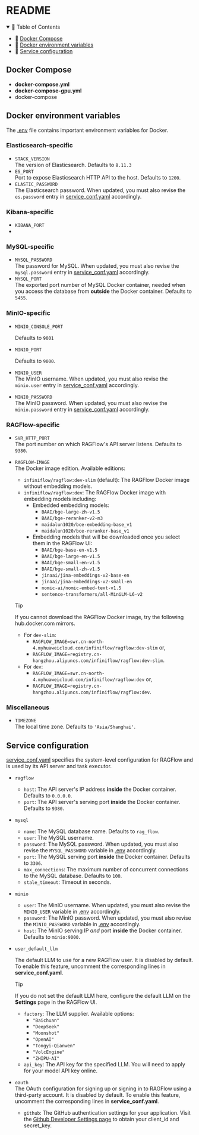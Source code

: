 # README

<details open>
<summary></b>📕 Table of Contents</b></summary>

- 🐳 [Docker Compose](#-docker-compose)
- 🐬 [Docker environment variables](#-docker-environment-variables)
- 🔧 [Service configuration](#-service-configuration)

</details>

## Docker Compose

- **docker-compose.yml**
- **docker-compose-gpu.yml**
- docker-compose



##  Docker environment variables

The [.env](./.env) file contains important environment variables for Docker.

### Elasticsearch-specific

- `STACK_VERSION`  
  The version of Elasticsearch. Defaults to `8.11.3`
- `ES_PORT`  
  Port to expose Elasticsearch HTTP API to the host. Defaults to `1200`.
- `ELASTIC_PASSWORD`  
  The Elasticsearch password. When updated, you must also revise the `es.password` entry in  [service_conf.yaml](./service_conf.yaml) accordingly.

### Kibana-specific

- `KIBANA_PORT`
- 

### MySQL-specific

- `MYSQL_PASSWORD`  
  The password for MySQL. When updated, you must also revise the `mysql.password` entry in  [service_conf.yaml](./service_conf.yaml) accordingly.
- `MYSQL_PORT`  
  The exported port number of MySQL Docker container, needed when you access the database from **outside** the Docker container. Defaults to `5455`.

### MinIO-specific

- `MINIO_CONSOLE_PORT`  

  Defaults to `9001`

- `MINIO_PORT`  

  Defaults to `9000`.

- `MINIO_USER`  
  The MinIO username. When updated, you must also revise the `minio.user` entry in  [service_conf.yaml](./service_conf.yaml) accordingly.

- `MINIO_PASSWORD`  
  The MinIO password. When updated, you must also revise the `minio.password` entry in  [service_conf.yaml](./service_conf.yaml) accordingly.

### RAGFlow-specific

- `SVR_HTTP_PORT`  
  The port number on which RAGFlow's API server listens. Defaults to `9380`.

- `RAGFLOW-IMAGE`  
  The Docker image edition. Available editions:  

  - `infiniflow/ragflow:dev-slim` (default): The RAGFlow Docker image without embedding models.  
  - `infiniflow/ragflow:dev`: The RAGFlow Docker image with embedding models including:
    - Embedded embedding models:
      - `BAAI/bge-large-zh-v1.5` 
      - `BAAI/bge-reranker-v2-m3`
      - `maidalun1020/bce-embedding-base_v1`
      - `maidalun1020/bce-reranker-base_v1`
    - Embedding models that will be downloaded once you select them in the RAGFlow UI:
      - `BAAI/bge-base-en-v1.5`
      - `BAAI/bge-large-en-v1.5`
      - `BAAI/bge-small-en-v1.5`
      - `BAAI/bge-small-zh-v1.5`
      - `jinaai/jina-embeddings-v2-base-en`
      - `jinaai/jina-embeddings-v2-small-en`
      - `nomic-ai/nomic-embed-text-v1.5`
      - `sentence-transformers/all-MiniLM-L6-v2`

  > [!TIP]
  >
  > If you cannot download the RAGFlow Docker image, try the following hub.docker.com mirrors.
  >
  > - For `dev-slim`:
  >   - `RAGFLOW_IMAGE=swr.cn-north-4.myhuaweicloud.com/infiniflow/ragflow:dev-slim` or,
  >   - `RAGFLOW_IMAGE=registry.cn-hangzhou.aliyuncs.com/infiniflow/ragflow:dev-slim`.
  > - For `dev`:
  >   - `RAGFLOW_IMAGE=swr.cn-north-4.myhuaweicloud.com/infiniflow/ragflow:dev` or,
  >   - `RAGFLOW_IMAGE=registry.cn-hangzhou.aliyuncs.com/infiniflow/ragflow:dev`.

### Miscellaneous

- `TIMEZONE`  
  The local time zone. Defaults to `'Asia/Shanghai'`.


##  Service configuration

[service_conf.yaml](./service_conf.yaml) specifies the system-level configuration for RAGFlow and is used by its API server and task executor.

- `ragflow`
  
  - `host`: The API server's IP address **inside** the Docker container. Defaults to `0.0.0.0`.
  - `port`: The API server's serving port **inside** the Docker container. Defaults to `9380`.
  
- `mysql`
  
  - `name`: The MySQL database name. Defaults to `rag_flow`.
  - `user`: The MySQL username.
  - `password`: The MySQL password. When updated, you must also revise the `MYSQL_PASSWORD` variable in [.env](./.env) accordingly.
  - `port`: The MySQL serving port **inside** the Docker container. Defaults to `3306`.
  - `max_connections`: The maximum number of concurrent connections to the MySQL database. Defaults to `100`.
  - `stale_timeout`: Timeout in seconds.
  
- `minio`
  
  - `user`: The MinIO username. When updated, you must also revise the `MINIO_USER` variable in [.env](./.env) accordingly.
  - `password`: The MinIO password. When updated, you must also revise the `MINIO_PASSWORD` variable in [.env](./.env) accordingly.
  - `host`: The MinIO serving IP *and* port **inside** the Docker container. Defaults to `minio:9000`.
  
- `user_default_llm`   
  
  The default LLM to use for a new RAGFlow user. It is disabled by default. To enable this feature, uncomment the corresponding lines in **service_conf.yaml**.  
  
  > [!TIP]
  >
  > If you do not set the default LLM here, configure the default LLM on the **Settings** page in the RAGFlow UI.  
  
  - `factory`: The LLM supplier. Available options: 
    - `"Baichuan"`
    - `"DeepSeek"`
    - `"Moonshot"`
    - `"OpenAI"`
    - `"Tongyi-Qianwen"`
    - `"VolcEngine"`
    - `"ZHIPU-AI"`
  - `api_key`: The API key for the specified LLM. You will need to apply for your model API key online.
  
- `oauth`  
  The OAuth configuration for signing up or signing in to RAGFlow using a third-party account.  It is disabled by default. To enable this feature, uncomment the corresponding lines in **service_conf.yaml**.
  
  - `github`: The GitHub authentication settings for your application. Visit the [Github Developer Settings page](https://github.com/settings/developers) to obtain your client_id and secret_key.

